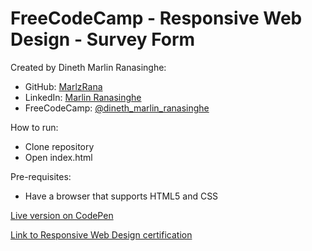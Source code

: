 # FreeCodeCamp - Responsive Web Design - Survey Form

Created by Dineth Marlin Ranasinghe:

- GitHub: <a href="https://github.com/MarlzRana" target="_blank">MarlzRana</a>
- LinkedIn: <a href="https://www.linkedin.com/in/dineth-marlin-ranasinghe/" target="_blank">Marlin Ranasinghe</a>
- FreeCodeCamp: <a href="https://www.freecodecamp.org/Dineth_Marlin_Ranasinghe" target="_blank">@dineth_marlin_ranasinghe</a>

How to run:

- Clone repository
- Open index.html

Pre-requisites:

- Have a browser that supports HTML5 and CSS

<a href="https://codepen.io/marlzrana/full/XWeKYwM" target="_blank">Live version on CodePen</a>

<a href="https://www.freecodecamp.org/certification/Dineth_Marlin_Ranasinghe/responsive-web-design" target="_blank">Link to Responsive Web Design certification</a>
